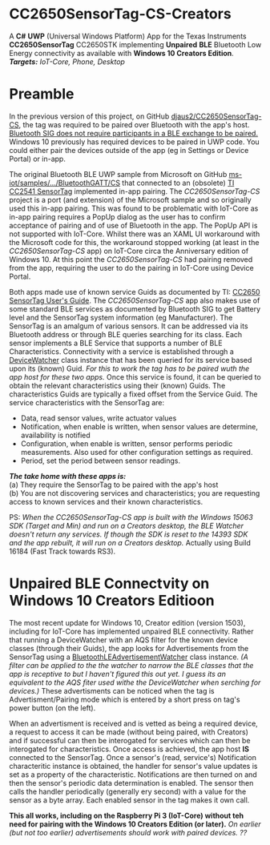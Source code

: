 # CC2650SensorTag-CS-Creators
A **C#** **UWP** (Universal Windows Platform) App for the Texas Instruments **CC2650SensorTag** CC2650STK implementing **Unpaired** **BLE**  Bluetooth Low Energy  connectivity as available with **Windows 10 Creators Edition**. ***Targets:*** *IoT-Core, Phone, Desktop*

Preamble
========
In the previous version of this project, on GitHub [djaus2/CC2650SensorTag-CS](https://github.com/djaus2/CC2650SensorTag-CS), the tag was required to be paired over Bluetooth with the app's host. [Bluetooth SIG does not require participants in a BLE exchange to be paired.]() Windows 10 previously has required devices to be paired in UWP code. You could either pair the devices outside of the app (eg in Settings or Device Portal) or in-app. 

The original Bluetooth BLE UWP sample from Microsoft on GitHub [ms-iot/samples/.../BluetoothGATT/CS](https://github.com/ms-iot/samples/tree/develop/BluetoothGATT/CS) that connected to an (obsolete) [TI CC2541 SensorTag](http://www.ti.com/tool/CC2541DK-SENSOR?keyMatch=cc2541) implemented in-app pairing. The *CC2650SensorTag-CS* project is a port (and extension) of the Microsoft sample and so originally used this in-app pairing. This was found to be problematic with IoT-Core as in-app pairing requires a PopUp dialog as the user has to confirm acceptance of pairing and of use of Bluetooth in the app. The PopUp API is not supported with IoT-Core. Whilst there was an XAML UI workaround with the Microsoft code for this, the workaround stopped working (at least in the *CC2650SensorTag-CS* app) on IoT-Core circa the Anniversary edition of Windows 10. At this point the *CC2650SensorTag-CS* had pairing removed from the app, requiring the user to do the pairing in IoT-Core using Device Portal.

Both apps made use of known service Guids as documented by TI: [CC2650 SensorTag User's Guide](http://processors.wiki.ti.com/index.php/CC2650_SensorTag_User's_Guide). The *CC2650SensorTag-CS* app also makes use of some standard BLE services as documented by Bluetooth SIG to get Battery level and the SensorTag system information (eg Manufacturer). The SensorTag is an amalgum of various sensors. It can be addressed via its Bluetooth address or through BLE queries searching for its class. Each sensor implements a BLE Service that supports a number of BLE Characteristics. Connectivity with a service is established through a [DeviceWatcher](https://docs.microsoft.com/en-us/uwp/api/Windows.Devices.Enumeration.DeviceWatcher) class instance that has been queried for its service based upon its (known) Guid. *For this to work the tag has to be paired wuth the app host for these two apps.* Once this service is found, it can be queried to obtain the relevant characteristics using their (known) Guids. The characteristics Guids are typically a fixed offset from the Service Guid. The service characteristics with the SensorTag are:
- Data, read sensor values, write actuator values
- Notification, when enable is written, when sensor values are determine, availability is notified
- Configuration, when enable is written, sensor performs periodic measurements. Also used for other configuration settings as required.
- Period, set the period between sensor readings.

***The take home with these apps is:***   
(a) They require the SensorTag to be paired with the app's host    
(b) You are not discovering services and characteristics; you are requesting access to known services and their known characteristics.

PS: *When the *CC2650SensorTag-CS* app is built with the Windows 15063 SDK (Target and Min) and run on a Creators desktop, the BLE Watcher doesn't return any services. If though the SDK is reset to the 14393 SDK and the app rebuilt, it will run on a Creators desktop.* Actually using Build 16184 (Fast Track towards RS3).

Unpaired BLE Connectvity on Windows 10 Creators Editioon
========================================================
The most recent update for Windows 10, Creator edition (version 1503), including for IoT-Core has implemented unpaired BLE connectivity. Rather that running a DeviceWatcher with an AQS filter for the known device classes (through their Guids), the app looks for Advertisements from the SensorTag using a [BluetoothLEAdvertisementWatcher](https://docs.microsoft.com/en-us/uwp/api/windows.devices.bluetooth.advertisement.bluetoothleadvertisementwatcher) class instance. *(A filter can be applied to the the watcher to narrow the BLE classes that the app is receptive to but I haven't figured this out yet. I guess its an equivalent to the AQS fiter used withe the DeviceWatcher when serching for devices.)* These advertisments can be noticed when the tag is Advertisment/Pairing mode which is entered by a short press on tag's power button (on the left). 

When an advertisment is received and is vetted as being a required device, a request to access it can be made (without being paired, with Creators) and if successful can then be interogated for services which can then be interogated for characteristics. Once access is achieved, the app host **IS** connected to the SensorTag. Once a sensor's (read, service's) Notification characteritic instance is obtained, the handler for sensor's value updates is set as a property of the characteristic. Notifications are then turned on and then the sensor's periodic data determination is enabled. The sensor then calls the handler periodically (generally ery second) with a value for the sensor as a byte array. Each enabled sensor in the tag makes it own call.

**This all works, including on the Raspberry Pi 3 (IoT-Core) without teh need for pairing with the Windows 10 Creators Edition (or later).** *On earlier (but not too earlier) advertisements should work with paired devices. ??*

